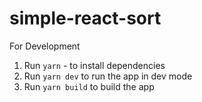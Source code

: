 # simple-react-sort

For Development

1. Run `yarn` - to install dependencies
2. Run `yarn dev` to run the app in dev mode
3. Run `yarn build` to build the app
